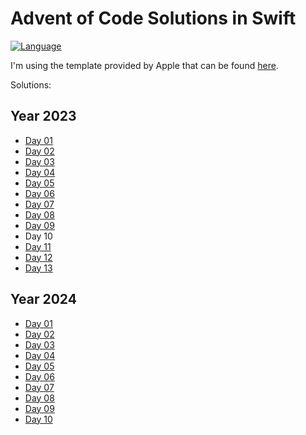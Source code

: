 # Advent of Code Solutions in Swift

[![Language](https://img.shields.io/badge/language-Swift-red.svg)](https://swift.org)

I'm using the template provided by Apple that can be found [here](https://github.com/apple/swift-aoc-starter-example).

Solutions:

## Year 2023

- [Day 01](https://github.com/kasrababaei/advent-of-code/blob/main/Sources/2023/Y2023Day01.swift)
- [Day 02](https://github.com/kasrababaei/advent-of-code/blob/main/Sources/2023/Y2023Day02.swift)
- [Day 03](https://github.com/kasrababaei/advent-of-code/blob/main/Sources/2023/Y2023Day03.swift)
- [Day 04](https://github.com/kasrababaei/advent-of-code/blob/main/Sources/2023/Y2023Day04.swift)
- [Day 05](https://github.com/kasrababaei/advent-of-code/blob/main/Sources/2023/Y2023Day05.swift)
- [Day 06](https://github.com/kasrababaei/advent-of-code/blob/main/Sources/2023/Y2023Day06.swift)
- [Day 07](https://github.com/kasrababaei/advent-of-code/blob/main/Sources/2023/Y2023Day07.swift)
- [Day 08](https://github.com/kasrababaei/advent-of-code/blob/main/Sources/2023/Y2023Day08.swift)
- [Day 09](https://github.com/kasrababaei/advent-of-code/blob/main/Sources/2023/Y2023Day09.swift)
- Day 10
- [Day 11](https://github.com/kasrababaei/advent-of-code/blob/main/Sources/2023/Y2023Day11.swift)
- [Day 12](https://github.com/kasrababaei/advent-of-code/blob/main/Sources/2023/Y2023Day12.swift)
- [Day 13](https://github.com/kasrababaei/advent-of-code/blob/main/Sources/2023/Y2023Day13.swift)

## Year 2024

- [Day 01](https://github.com/kasrababaei/advent-of-code/blob/main/Sources/2024/Y2024Day01.swift)
- [Day 02](https://github.com/kasrababaei/advent-of-code/blob/main/Sources/2024/Y2024Day02.swift)
- [Day 03](https://github.com/kasrababaei/advent-of-code/blob/main/Sources/2024/Y2024Day03.swift)
- [Day 04](https://github.com/kasrababaei/advent-of-code/blob/main/Sources/2024/Y2024Day04.swift)
- [Day 05](https://github.com/kasrababaei/advent-of-code/blob/main/Sources/2024/Y2024Day05.swift)
- [Day 06](https://github.com/kasrababaei/advent-of-code/blob/main/Sources/2024/Y2024Day06.swift)
- [Day 07](https://github.com/kasrababaei/advent-of-code/blob/main/Sources/2024/Y2024Day07.swift)
- [Day 08](https://github.com/kasrababaei/advent-of-code/blob/main/Sources/2024/Y2024Day08.swift)
- [Day 09](https://github.com/kasrababaei/advent-of-code/blob/main/Sources/2024/Y2024Day09.swift)
- [Day 10](https://github.com/kasrababaei/advent-of-code/blob/main/Sources/2024/Y2024Day10.swift)
